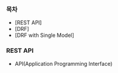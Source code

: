 ### 목차
- [REST API]
- [DRF]
- [DRF with Single Model]

### REST API
- API(Application Programming Interface)